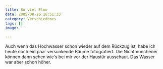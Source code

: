 ```yaml
---
title: So viel Flow
date: 2005-08-26 16:51:33
category: Verschiedenes
tags: []
image: ''

---
```


Auch wenn das Hochwasser schon wieder auf dem Rückzug ist, habe ich heute noch ein paar versunkende Bäume fotografiert. Die Nichtmünchener können dann sehen wie's bei mir vor der Haustür ausschaut. Das Wasser war aber schon höher.
